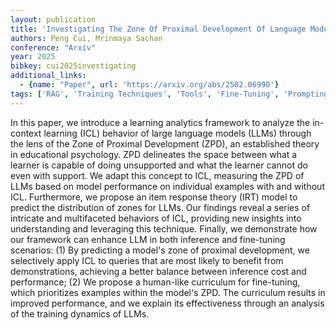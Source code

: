 ```yaml
---
layout: publication
title: 'Investigating The Zone Of Proximal Development Of Language Models For In-context Learning'
authors: Peng Cui, Mrinmaya Sachan
conference: "Arxiv"
year: 2025
bibkey: cui2025investigating
additional_links:
  - {name: "Paper", url: 'https://arxiv.org/abs/2502.06990'}
tags: ['RAG', 'Training Techniques', 'Tools', 'Fine-Tuning', 'Prompting', 'Reinforcement Learning', 'In-Context Learning', 'Pretraining Methods']
---
```

In this paper, we introduce a learning analytics framework to analyze the
in-context learning (ICL) behavior of large language models (LLMs) through the
lens of the Zone of Proximal Development (ZPD), an established theory in
educational psychology. ZPD delineates the space between what a learner is
capable of doing unsupported and what the learner cannot do even with support.
We adapt this concept to ICL, measuring the ZPD of LLMs based on model
performance on individual examples with and without ICL. Furthermore, we
propose an item response theory (IRT) model to predict the distribution of
zones for LLMs. Our findings reveal a series of intricate and multifaceted
behaviors of ICL, providing new insights into understanding and leveraging this
technique. Finally, we demonstrate how our framework can enhance LLM in both
inference and fine-tuning scenarios: (1) By predicting a model's zone of
proximal development, we selectively apply ICL to queries that are most likely
to benefit from demonstrations, achieving a better balance between inference
cost and performance; (2) We propose a human-like curriculum for fine-tuning,
which prioritizes examples within the model's ZPD. The curriculum results in
improved performance, and we explain its effectiveness through an analysis of
the training dynamics of LLMs.

